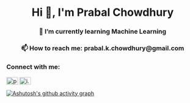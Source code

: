 <h1 align="center">Hi 👋, I'm Prabal Chowdhury</h1>
<h3 align="center">🌱 I’m currently learning Machine Learning</h3>
<h3 align="center">📫 How to reach me: prabal.k.chowdhury@gmail.com </h3>
<h3 align="left">Connect with me:</h3>
<p align="left">
<a href="https://linkedin.com/in/prabal-chowdhury" target="blank"><img align="center" src="https://raw.githubusercontent.com/rahuldkjain/github-profile-readme-generator/master/src/images/icons/Social/linked-in-alt.svg" alt="prabal-chowdhury" height="20" width="30" /></a>
<a href="https://fb.com/i.am.tirtho" target="blank"><img align="center" src="https://raw.githubusercontent.com/rahuldkjain/github-profile-readme-generator/master/src/images/icons/Social/facebook.svg" alt="i.am.tirtho" height="20" width="30" /></a>
</p>

[![Ashutosh's github activity graph](https://activity-graph.herokuapp.com/graph?username=PrabalChowdhury&theme=dracula)](https://github.com/ashutosh00710/github-readme-activity-graph)
